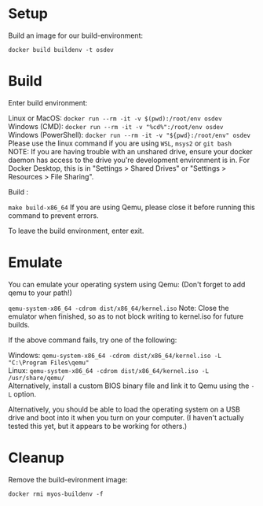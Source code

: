 # Setup

Build an image for our build-environment:

    docker build buildenv -t osdev

# Build

Enter build environment:

   Linux or MacOS: `docker run --rm -it -v $(pwd):/root/env osdev`<br>
   Windows (CMD): `docker run --rm -it -v "%cd%":/root/env osdev`<br>
   Windows (PowerShell): `docker run --rm -it -v "${pwd}:/root/env" osdev`<br>
   Please use the linux command if you are using `WSL`, `msys2` or `git bash`<br>
   NOTE: If you are having trouble with an unshared drive, ensure your docker daemon has access to the drive you're development environment is in. For Docker Desktop, this is in "Settings > Shared Drives" or "Settings > Resources > File Sharing".

Build :

   `make build-x86_64`
   If you are using Qemu, please close it before running this command to prevent errors.

To leave the build environment, enter exit.

# Emulate

You can emulate your operating system using Qemu: (Don't forget to add qemu to your path!)

   `qemu-system-x86_64 -cdrom dist/x86_64/kernel.iso`
   Note: Close the emulator when finished, so as to not block writing to kernel.iso for future builds.

If the above command fails, try one of the following:

   Windows: `qemu-system-x86_64 -cdrom dist/x86_64/kernel.iso -L "C:\Program Files\qemu"`<br>
   Linux: `qemu-system-x86_64 -cdrom dist/x86_64/kernel.iso -L /usr/share/qemu/`<br>
   Alternatively, install a custom BIOS binary file and link it to Qemu using the `-L` option.<br>

Alternatively, you should be able to load the operating system on a USB drive and boot into it when you turn on your computer. (I haven't actually tested this yet, but it appears to be working for others.)

# Cleanup

Remove the build-evironment image:

   `docker rmi myos-buildenv -f`
